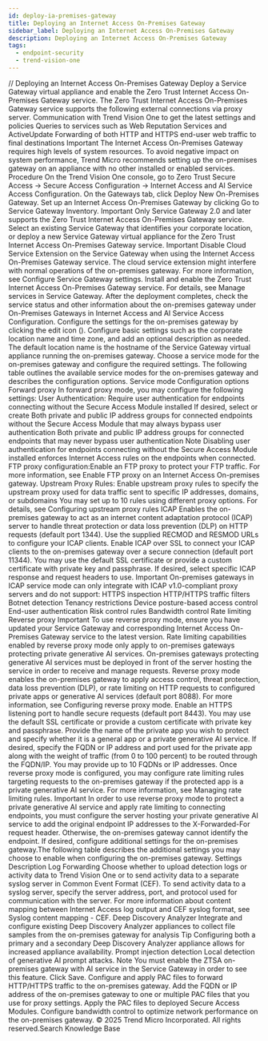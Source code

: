 ```yaml
---
id: deploy-ia-premises-gateway
title: Deploying an Internet Access On-Premises Gateway
sidebar_label: Deploying an Internet Access On-Premises Gateway
description: Deploying an Internet Access On-Premises Gateway
tags:
  - endpoint-security
  - trend-vision-one
---
```


/*<![CDATA[*/ $('#title').html($('meta[name=map-description]').attr('content')); /*]]>*/ Deploying an Internet Access On-Premises Gateway Deploy a Service Gateway virtual appliance and enable the Zero Trust Internet Access On-Premises Gateway service. The Zero Trust Internet Access On-Premises Gateway service supports the following external connections via proxy server. Communication with Trend Vision One to get the latest settings and policies Queries to services such as Web Reputation Services and ActiveUpdate Forwarding of both HTTP and HTTPS end-user web traffic to final destinations Important The Internet Access On-Premises Gateway requires high levels of system resources. To avoid negative impact on system performance, Trend Micro recommends setting up the on-premises gateway on an appliance with no other installed or enabled services. Procedure On the Trend Vision One console, go to Zero Trust Secure Access → Secure Access Configuration → Internet Access and AI Service Access Configuration. On the Gateways tab, click Deploy New On-Premises Gateway. Set up an Internet Access On-Premises Gateway by clicking Go to Service Gateway Inventory. Important Only Service Gateway 2.0 and later supports the Zero Trust Internet Access On-Premises Gateway service. Select an existing Service Gateway that identifies your corporate location, or deploy a new Service Gateway virtual appliance for the Zero Trust Internet Access On-Premises Gateway service. Important Disable Cloud Service Extension on the Service Gateway when using the Internet Access On-Premises Gateway service. The cloud service extension might interfere with normal operations of the on-premises gateway. For more information, see Configure Service Gateway settings. Install and enable the Zero Trust Internet Access On-Premises Gateway service. For details, see Manage services in Service Gateway. After the deployment completes, check the service status and other information about the on-premises gateway under On-Premises Gateways in Internet Access and AI Service Access Configuration. Configure the settings for the on-premises gateway by clicking the edit icon (). Configure basic settings such as the corporate location name and time zone, and add an optional description as needed. The default location name is the hostname of the Service Gateway virtual appliance running the on-premises gateway. Choose a service mode for the on-premises gateway and configure the required settings. The following table outlines the available service modes for the on-premises gateway and describes the configuration options. Service mode Configuration options Forward proxy In forward proxy mode, you may configure the following settings: User Authentication: Require user authentication for endpoints connecting without the Secure Access Module installed If desired, select or create Both private and public IP address groups for connected endpoints without the Secure Access Module that may always bypass user authentication Both private and public IP address groups for connected endpoints that may never bypass user authentication Note Disabling user authentication for endpoints connecting without the Secure Access Module installed enforces Internet Access rules on the endpoints when connected. FTP proxy configuration:Enable an FTP proxy to protect your FTP traffic. For more information, see Enable FTP proxy on an Internet Access On-premises gateway. Upstream Proxy Rules: Enable upstream proxy rules to specify the upstream proxy used for data traffic sent to specific IP addresses, domains, or subdomains You may set up to 10 rules using different proxy options. For details, see Configuring upstream proxy rules ICAP Enables the on-premises gateway to act as an internet content adaptation protocol (ICAP) server to handle threat protection or data loss prevention (DLP) on HTTP requests (default port 1344). Use the supplied RECMOD and RESMOD URLs to configure your ICAP clients. Enable ICAP over SSL to connect your ICAP clients to the on-premises gateway over a secure connection (default port 11344). You may use the default SSL certificate or provide a custom certificate with private key and passphrase. If desired, select specific ICAP response and request headers to use. Important On-premises gateways in ICAP service mode can only integrate with ICAP v1.0-compliant proxy servers and do not support: HTTPS inspection HTTP/HTTPS traffic filters Botnet detection Tenancy restrictions Device posture-based access control End-user authentication Risk control rules Bandwidth control Rate limiting Reverse proxy Important To use reverse proxy mode, ensure you have updated your Service Gateway and corresponding Internet Access On-Premises Gateway service to the latest version. Rate limiting capabilities enabled by reverse proxy mode only apply to on-premises gateways protecting private generative AI services. On-premises gateways protecting generative AI services must be deployed in front of the server hosting the service in order to receive and manage requests. Reverse proxy mode enables the on-premises gateway to apply access control, threat protection, data loss prevention (DLP), or rate limiting on HTTP requests to configured private apps or generative AI services (default port 8088). For more information, see Configuring reverse proxy mode. Enable an HTTPS listening port to handle secure requests (default port 8443). You may use the default SSL certificate or provide a custom certificate with private key and passphrase. Provide the name of the private app you wish to protect and specify whether it is a general app or a private generative AI service. If desired, specify the FQDN or IP address and port used for the private app along with the weight of traffic (from 0 to 100 percent) to be routed through the FQDN/IP. You may provide up to 10 FQDNs or IP addresses. Once reverse proxy mode is configured, you may configure rate limiting rules targeting requests to the on-premises gateway if the protected app is a private generative AI service. For more information, see Managing rate limiting rules. Important In order to use reverse proxy mode to protect a private generative AI service and apply rate limiting to connecting endpoints, you must configure the server hosting your private generative AI service to add the original endpoint IP addresses to the X-Forwarded-For request header. Otherwise, the on-premises gateway cannot identify the endpoint. If desired, configure additional settings for the on-premises gateway.The following table describes the additional settings you may choose to enable when configuring the on-premises gateway. Settings Description Log Forwarding Choose whether to upload detection logs or activity data to Trend Vision One or to send activity data to a separate syslog server in Common Event Format (CEF). To send activity data to a syslog server, specify the server address, port, and protocol used for communication with the server. For more information about content mapping between Internet Access log output and CEF syslog format, see Syslog content mapping - CEF. Deep Discovery Analyzer Integrate and configure existing Deep Discovery Analyzer appliances to collect file samples from the on-premises gateway for analysis Tip Configuring both a primary and a secondary Deep Discovery Analyzer appliance allows for increased appliance availability. Prompt injection detection Local detection of generative AI prompt attacks. Note You must enable the ZTSA on-premises gateway with AI service in the Service Gateway in order to see this feature. Click Save. Configure and apply PAC files to forward HTTP/HTTPS traffic to the on-premises gateway. Add the FQDN or IP address of the on-premises gateway to one or multiple PAC files that you use for proxy settings. Apply the PAC files to deployed Secure Access Modules. Configure bandwidth control to optimize network performance on the on-premises gateway. © 2025 Trend Micro Incorporated. All rights reserved.Search Knowledge Base
